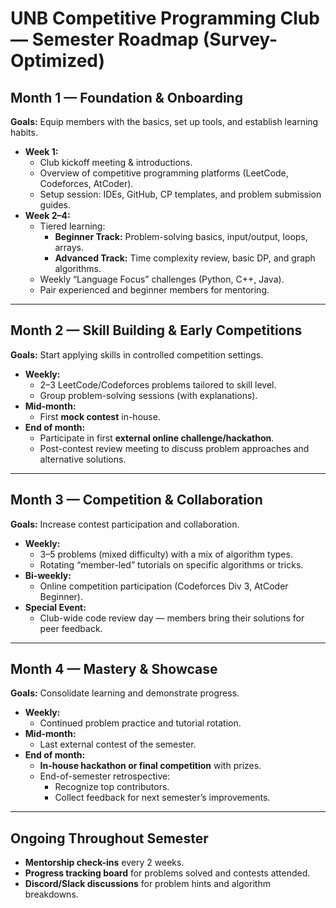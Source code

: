 # UNB Competitive Programming Club — Semester Roadmap (Survey-Optimized)

## Month 1 — Foundation & Onboarding
**Goals:** Equip members with the basics, set up tools, and establish learning habits.

- **Week 1:**
  - Club kickoff meeting & introductions.
  - Overview of competitive programming platforms (LeetCode, Codeforces, AtCoder).
  - Setup session: IDEs, GitHub, CP templates, and problem submission guides.
- **Week 2–4:**
  - Tiered learning:
    - **Beginner Track:** Problem-solving basics, input/output, loops, arrays.
    - **Advanced Track:** Time complexity review, basic DP, and graph algorithms.
  - Weekly “Language Focus” challenges (Python, C++, Java).
  - Pair experienced and beginner members for mentoring.

---

## Month 2 — Skill Building & Early Competitions
**Goals:** Start applying skills in controlled competition settings.

- **Weekly:**
  - 2–3 LeetCode/Codeforces problems tailored to skill level.
  - Group problem-solving sessions (with explanations).
- **Mid-month:**
  - First **mock contest** in-house.
- **End of month:**
  - Participate in first **external online challenge/hackathon**.
  - Post-contest review meeting to discuss problem approaches and alternative solutions.

---

## Month 3 — Competition & Collaboration
**Goals:** Increase contest participation and collaboration.

- **Weekly:**
  - 3–5 problems (mixed difficulty) with a mix of algorithm types.
  - Rotating “member-led” tutorials on specific algorithms or tricks.
- **Bi-weekly:**
  - Online competition participation (Codeforces Div 3, AtCoder Beginner).
- **Special Event:**
  - Club-wide code review day — members bring their solutions for peer feedback.

---

## Month 4 — Mastery & Showcase
**Goals:** Consolidate learning and demonstrate progress.

- **Weekly:**
  - Continued problem practice and tutorial rotation.
- **Mid-month:**
  - Last external contest of the semester.
- **End of month:**
  - **In-house hackathon or final competition** with prizes.
  - End-of-semester retrospective:
    - Recognize top contributors.
    - Collect feedback for next semester’s improvements.

---

## Ongoing Throughout Semester
- **Mentorship check-ins** every 2 weeks.
- **Progress tracking board** for problems solved and contests attended.
- **Discord/Slack discussions** for problem hints and algorithm breakdowns.
